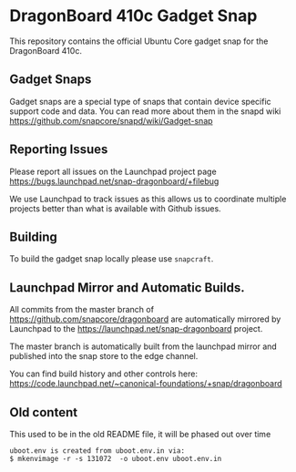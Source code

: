 # DragonBoard 410c Gadget Snap

This repository contains the official Ubuntu Core gadget snap for the
DragonBoard 410c.

## Gadget Snaps

Gadget snaps are a special type of snaps that contain device specific support
code and data. You can read more about them in the snapd wiki
https://github.com/snapcore/snapd/wiki/Gadget-snap

## Reporting Issues

Please report all issues on the Launchpad project page
https://bugs.launchpad.net/snap-dragonboard/+filebug

We use Launchpad to track issues as this allows us to coordinate multiple
projects better than what is available with Github issues.

## Building

To build the gadget snap locally please use `snapcraft`.

## Launchpad Mirror and Automatic Builds.

All commits from the master branch of https://github.com/snapcore/dragonboard
are automatically mirrored by Launchpad to the
https://launchpad.net/snap-dragonboard project.

The master branch is automatically built from the launchpad mirror and
published into the snap store to the edge channel.

You can find build history and other controls here:
https://code.launchpad.net/~canonical-foundations/+snap/dragonboard

## Old content

This used to be in the old README file, it will be phased out over time

```
uboot.env is created from uboot.env.in via:
$ mkenvimage -r -s 131072  -o uboot.env uboot.env.in
```
